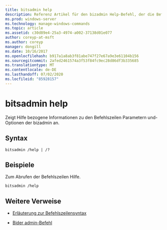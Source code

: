 ```yaml
---
title: bitsadmin help
description: Referenz Artikel für den bizadmin Help-Befehl, der die Befehlszeilen Verwendung anzeigt.
ms.prod: windows-server
ms.technology: manage-windows-commands
ms.topic: article
ms.assetid: c30d89e4-25a3-4974-a002-37138d01e077
author: coreyp-at-msft
ms.author: coreyp
manager: dongill
ms.date: 10/16/2017
ms.openlocfilehash: b917a1a8ab3f81abe747f27e67a9e3e61104b156
ms.sourcegitcommit: 2afed2461574a3f53f84fc9ec28d86df3b335685
ms.translationtype: MT
ms.contentlocale: de-DE
ms.lasthandoff: 07/02/2020
ms.locfileid: "85928157"
---
```

# <a name="bitsadmin-help"></a>bitsadmin help

Zeigt Hilfe bezogene Informationen zu den Befehlszeilen Parametern und-Optionen der bizadmin an.

## <a name="syntax"></a>Syntax

```
bitsadmin /help | /?
```

## <a name="examples"></a>Beispiele

Zum Abrufen der Befehlszeilen Hilfe.

```
bitsadmin /help
```

## <a name="additional-references"></a>Weitere Verweise

- [Erläuterung zur Befehlszeilensyntax](command-line-syntax-key.md)

- [Bider admin-Befehl](bitsadmin.md)
